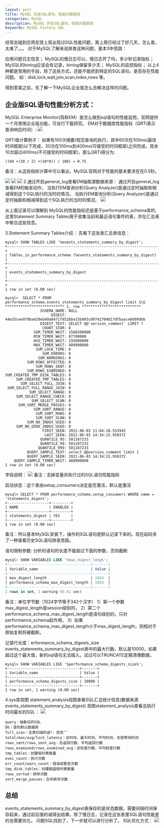 ```yaml
---
layout: post
title: MySQL 历史SQL语句，性能问题查找
categories: MySQL
description: MySQL 历史SQL语句，性能问题查找
keywords: MySQL history SQL
---
```


经常会碰到应用反馈上周出现过SQL性能问题，离上周已经过了好几天，怎么查，太难了。。。
对于MySQL了解来说排查这种问题，基本3中思路：

应用问题日志信息；
MySQL的慢日志可以，慢日志开了吗，多少秒记录指标；
MySQL的binlog应该会有记录，binlog保留多少天；
MySQL的监控指标；
以上4种都是常用的手段，除了这些方式，还能不能抓到特定的SQL语句，是否存在性能问题。 如：disk,lock,wait,join,scan,index,rows 等。

得到答案之前，先了解一下MySQL企业版怎么去解决这样的问题。


## 企业版SQL语句性能分析方式：
MySQL Enterprise Monitor(简称EM）是怎么做到sql语句的性能监控。官网提供一个月使用企业版功能，可自行下载研究。
EM对于数据库性能指标（QRTi表示查询响应时间）:
![](https://kevin-cui.github.io/mysqlstone/images/posts/mysql/20210604-01.png)

QRTi值计算例子：
如果有100次摘要/规范查询的执行，其中60次在100ms(最佳时间框架)以下完成，30次在100ms到400ms(可接受的时间框架)之间完成，其余10次超过400ms(不可接受的时间框架)，那么QRTi得分为:
```
((60 +(30 / 2) +(10*0)) / 100) = 0.75
```
备注：从这些指标计算中可以看出，MySQL官网对于性能的基本要求在在0.5秒。

![](https://kevin-cui.github.io/mysqlstone/images/posts/mysql/20210604-02.png)
![](https://kevin-cui.github.io/mysqlstone/images/posts/mysql/20210604-03.png)
![](https://kevin-cui.github.io/mysqlstone/images/posts/mysql/20210604-04.png)
2.通过开启general_log查看EM抽取源数据来源：
通过开启general_log查看EM的触发动作，
当执行EM查询分析(Query Analyzer)是通过定时抽取和相减得到这个SQL执行的当时的情况。
当执行EM查询分析(Query Analyzer)是通过定时抽取和相减得到这个SQL执行的当时的情况。
![](https://kevin-cui.github.io/mysqlstone/images/posts/mysql/20210604-05.png)

从上面记录可以理解到 MySQL的性能指标还是基于performance_schema库的,这里Statement Summary Tables用于收集当前和最近语句事件的表，并在汇总表中聚合这些信息。

3.Statement Summary Tables介绍：
先看下这张表汇总表信息：
```
mysql> SHOW TABLES LIKE '%events_statements_summary_by_digest';
+---------------------------------------------------------------------+
| Tables_in_performance_schema (%events_statements_summary_by_digest) |
+---------------------------------------------------------------------+
| events_statements_summary_by_digest                                 |
+---------------------------------------------------------------------+
1 row in set (0.00 sec)

mysql>  SELECT * FROM performance_schema.events_statements_summary_by_digest limit 1\G
*************************** 1. row ***************************
                SCHEMA_NAME: NULL
                     DIGEST: 44e35cee979ba420eb49a8471f852bbe15b403c89742704817dfbaace0d99dbb
                DIGEST_TEXT: SELECT @@`version_comment` LIMIT ?
                 COUNT_STAR: 8
             SUM_TIMER_WAIT: 1566500000
             MIN_TIMER_WAIT: 87700000
             AVG_TIMER_WAIT: 195800000
             MAX_TIMER_WAIT: 489900000
              SUM_LOCK_TIME: 0
                 SUM_ERRORS: 0
               SUM_WARNINGS: 0
          SUM_ROWS_AFFECTED: 0
              SUM_ROWS_SENT: 8
          SUM_ROWS_EXAMINED: 8
SUM_CREATED_TMP_DISK_TABLES: 0
     SUM_CREATED_TMP_TABLES: 0
       SUM_SELECT_FULL_JOIN: 0
 SUM_SELECT_FULL_RANGE_JOIN: 0
           SUM_SELECT_RANGE: 0
     SUM_SELECT_RANGE_CHECK: 0
            SUM_SELECT_SCAN: 0
      SUM_SORT_MERGE_PASSES: 0
             SUM_SORT_RANGE: 0
              SUM_SORT_ROWS: 0
              SUM_SORT_SCAN: 0
          SUM_NO_INDEX_USED: 0
     SUM_NO_GOOD_INDEX_USED: 0
                 FIRST_SEEN: 2021-06-03 11:04:10.553945
                  LAST_SEEN: 2021-06-03 14:34:15.950372
                QUANTILE_95: 501187233
                QUANTILE_99: 501187233
               QUANTILE_999: 501187233
          QUERY_SAMPLE_TEXT: select @@version_comment limit 1
          QUERY_SAMPLE_SEEN: 2021-06-03 14:34:15.950372
    QUERY_SAMPLE_TIMER_WAIT: 489900000
1 row in set (0.00 sec)
```
字段说明：
![](https://kevin-cui.github.io/mysqlstone/images/posts/mysql/20210604-06.png)
备注：去掉变量并执行过的SQL语句性能指标

启动状态：这个表由setup_consumers决定是否激活，默认是激活
```
mysql> SELECT * FROM performance_schema.setup_consumers WHERE name = 'statements_digest';
+-------------------+---------+
| NAME              | ENABLED |
+-------------------+---------+
| statements_digest | YES     |
+-------------------+---------+
1 row in set (0.00 sec)
```
备注：所以基本MySQL安装下，操作的SQL语句是默认记录下来的。现在起码多了一种查看历史SQL语句排查思路。

语句限制参数:
分析的语句的长度不能超过下面的参数，否则截断
```sql
mysql> SHOW VARIABLES LIKE '%max_digest_leng%';
+--------------------------------------+-------+
| Variable_name                        | Value |
+--------------------------------------+-------+
| max_digest_length                    | 1024  |
| performance_schema_max_digest_length | 1024  |
+--------------------------------------+-------+
2 rows in set, 1 warning (0.01 sec)
```
备注：单位字节数（1024字节等于342个汉字）
1）第一个参数max_digest_length是session级别的，
2）第二个performance_schema_max_digest_length是语句级别的，只对performance_schema起作用。
3）如果performance_schema_max_digest_length小于max_digest_length，则相对于原始复制将被截断。

记录行长度：erformance_schema_digests_size
events_statements_summary_by_digest表中的最大行数。默认是10000，如果超过这个最大值，新的sql语句无法插入。试过可以TRUNCATE定期清理数据。
```
mysql> SHOW VARIABLES LIKE '%performance_schema_digests_size%';
+---------------------------------+-------+
| Variable_name                   | Value |
+---------------------------------+-------+
| performance_schema_digests_size | 10000 |
+---------------------------------+-------+
1 row in set, 1 warning (0.00 sec)
```
4.sys库视图
statement_analysis视图查看SQL汇总统计信息(数据来源events_statements_summary_by_digest)
视图statement_analysis查看总执行时间最长的SQL：
![](https://kevin-cui.github.io/mysqlstone/images/posts/mysql/20210604-07.png)
```
query：抽象后的SQL
Db：语句默认数据库
full_scan：全表扫描的话*，否则’’
total/max/avg/lock_latency：总时间、最大时间、平均时间、总锁等待时间
rows_sent/rows_sent_avg：总返回行数、平均返回行数
rows_examined/rows_examined_avg：总检查行数、平均检查行数
tmp_tables：创建临时表数量
exec_count：执行次数
err_count/warn_count：错误或警告次数
tmp_disk_tables：创建磁盘临时表数量
rows_sorted：排序次数
sort_merge_passes：合并排序次数
```
## 总结
events_statements_summary_by_digest表保存的是状态数据，需要间隔时间保存起来，通过前后值的减得出结果。除了慢日志，记录在这张表里SQL语句性能差的也需要优化。
问题SQL找到了，下一步就可以进行分析了。
SQL优化方式：
![](https://kevin-cui.github.io/mysqlstone/images/posts/mysql/20210604-08.png)
